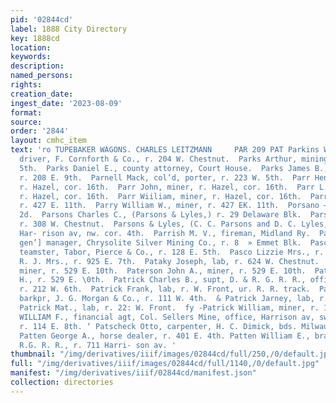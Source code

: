 ```yaml
---
pid: '02844cd'
label: 1888 City Directory
key: 1888cd
location: 
keywords: 
description: 
named_persons: 
rights: 
creation_date: 
ingest_date: '2023-08-09'
format: 
source: 
order: '2844'
layout: cmhc_item
text: 'ro TUPEBAKER WAGONS. CHARLES LEITZMANN     PAR 209 PAT Parkins Washington,
  driver, F. Cornforth & Co., r. 204 W. Chestnut.  Parks Arthur, mining, r. 403 E.
  5th.  Parks Daniel E., county attorney, Court House.  Parks James B., mine supt,
  r. 208 E. 9th.  Parnell Mack, col’d, porter, r. 223 W. 5th.  Parr Henry, timberman,
  r. Hazel, cor. 16th.  Parr John, miner, r. Hazel, cor. 16th.  Parr L. L., timberman,
  r. Hazel, cor. 16th.  Parr Wiiliam, miner, r. Hazel, cor. 16th.  Parry Hugh, miner,
  r. 427 E. 11th.  Parry William W., miner, r. 427 EK. 11th.  Porsano ——— r. 422 W.
  2d.  Parsons Charles C., (Parsons & Lyles,) r. 29 Delaware Blk.  Parsons Fred. O.,
  r. 308 W. Chestnut.  Parsons & Lyles, (C. C. Parsons and D. C. Lyles,) lawyers,
  Har- rison av, nw. cor. 4th.  Parrish M. V., fireman, Midland Ry.  Parrish S. F.,
  gen’] manager, Chrysolite Silver Mining Co., r. 8  » Emmet Blk.  Pasco Charles H.,
  teamster, Tabor, Pierce & Co., r. 128 E. 5th.  Pasco Lizzie Mrs., r. 730 E. 5th.  Passmore
  R. J. Mrs., r. 925 E. 7th.  Pataky Joseph, lab, r. 624 W. Chestnut.  Paterson Adam,
  miner, r. 529 E. 10th.  Paterson John A., miner, r. 529 E. 10th.  Paterson William
  H., r. 529 E. \0th.  Patrick Charles B., supt, D. & R. G. R. R., office, at Depot,
  r. 212 W. 6th.  Patrick Frank, lab, r. W. Front, ur. R. R. track.  Patrick James,
  barkpr, J. G. Morgan & Co., r. 111 W. 4th.  & Patrick Jarney, lab, r. 221 W. Front.  KE
  Patrick Mat., lab, r. 22: W. Front.  fy -Patrick William, miner, r. 129 E. 4th.  ‘PATRICK
  WILLIAM F., financial agt, Col. Sellers Mine, office, Harrison av, sw. cor. 5th,
  r. 114 E. 8th. ‘ Patscheck Otto, carpenter, H. C. Dimick, bds. Milwaukee House.
  Patten George A., horse dealer, r. 401 E. 4th. Patten William E., brakeman, D. &
  R.G. R. R., r. 711 Harri- son av. '
thumbnail: "/img/derivatives/iiif/images/02844cd/full/250,/0/default.jpg"
full: "/img/derivatives/iiif/images/02844cd/full/1140,/0/default.jpg"
manifest: "/img/derivatives/iiif/02844cd/manifest.json"
collection: directories
---
```

